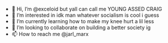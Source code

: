 - 👋 Hi, I’m @exceloid but yall can call me YOUNG ASSED CRAIG
- 👀 I’m interested in idk man whatever socialism is cool i guess
- 🌱 I’m currently learning how to make my knee hurt a lil less
- 💞️ I’m looking to collaborate on building a better society ig
- 📫 How to reach me @jarl_marx

<!---
exceloid/exceloid is a ✨ special ✨ repository because its `README.md` (this file) appears on your GitHub profile.
You can click the Preview link to take a look at your changes.
--->
